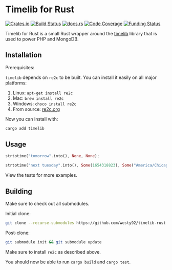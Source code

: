 # Timelib for Rust

[![Crates.io](https://img.shields.io/crates/v/timelib)](https://crates.io/crates/timelib)
[![Build Status](https://github.com/westy92/timelib-rust/actions/workflows/ci.yml/badge.svg)](https://github.com/westy92/timelib-rust/actions/workflows/ci.yml)
[![docs.rs](https://img.shields.io/docsrs/timelib)](https://docs.rs/timelib)
[![Code Coverage](https://codecov.io/gh/westy92/timelib-rust/branch/main/graph/badge.svg)](https://codecov.io/gh/westy92/timelib-rust)
[![Funding Status](https://img.shields.io/github/sponsors/westy92)](https://github.com/sponsors/westy92)

Timelib for Rust is a small Rust wrapper around the [timelib](https://github.com/derickr/timelib) library that is used to power PHP and MongoDB.

## Installation

Prerequisites:

`timelib` depends on `re2c` to be built. You can install it easily on all major platforms:

1. Linux: `apt-get install re2c`
1. Mac: `brew install re2c`
1. Windows: `choco install re2c`
1. From source: [re2c.org](https://re2c.org/)

Now you can install with:

```bash
cargo add timelib
```

## Usage

```rust
strtotime("tomorrow".into(), None, None);

strtotime("next tuesday".into(), Some(1654318823), Some("America/Chicago".into()));
```

View the tests for more examples.

## Building

Make sure to check out all submodules.

Initial clone:

```bash 
git clone --recurse-submodules https://github.com/westy92/timelib-rust
```

Post-clone:

```bash
git submodule init && git submodule update
```

Make sure to install `re2c` as described above.

You should now be able to run `cargo build` and `cargo test`.
